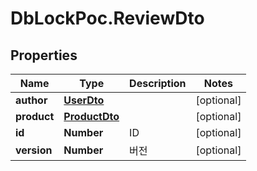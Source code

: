 # DbLockPoc.ReviewDto

## Properties
Name | Type | Description | Notes
------------ | ------------- | ------------- | -------------
**author** | [**UserDto**](UserDto.md) |  | [optional] 
**product** | [**ProductDto**](ProductDto.md) |  | [optional] 
**id** | **Number** | ID | [optional] 
**version** | **Number** | 버전 | [optional] 


